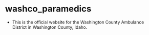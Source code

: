 # washco_paramedics

- This is the official website for the Washington County Ambulance District in Washington County, Idaho.
